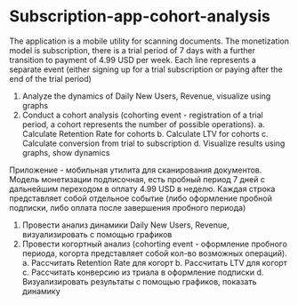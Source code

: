 # Subscription-app-cohort-analysis

The application is a mobile utility for scanning documents. The monetization model is subscription, there is a trial period of 7 days with a further transition to payment of 4.99 USD per week. Each line represents a separate event (either signing up for a trial subscription or paying after the end of the trial period)

1. Analyze the dynamics of Daily New Users, Revenue, visualize using graphs
2. Conduct a cohort analysis (cohorting event - registration of a trial period, a cohort represents the number of possible operations). 
a. Calculate Retention Rate for cohorts 
b. Calculate LTV for cohorts 
c. Calculate conversion from trial to subscription 
d. Visualize results using graphs, show dynamics


Приложение - мобильная утилита для сканирования документов. Модель монетизации
подписочная, есть пробный период 7 дней с дальнейшим переходом в оплату 4.99 USD
в неделю. 
Каждая строка представляет собой отдельное событие (либо оформление пробной
подписки, либо оплата после завершения пробного периода)

1. Провести анализ динамики Daily New Users, Revenue, визуализировать с
помощью графиков
2. Провести когортный анализ (cohorting event - оформление пробного периода,
когорта представляет собой кол-во возможных операций).
a. Рассчитать Retention Rate для когорт
b. Рассчитать LTV для когорт
c. Рассчитать конверсию из триала в оформление подписки
d. Визуализировать результаты с помощью графиков, показать динамику

